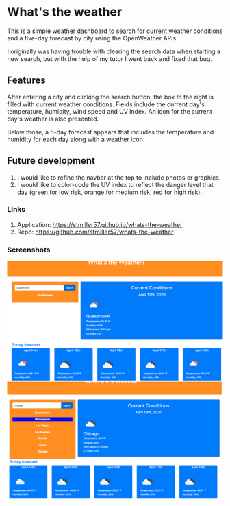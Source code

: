 # What's the weather

This is a simple weather dashboard to search for current weather conditions and a five-day forecast by city using the OpenWeather APIs.

I originally was having trouble with clearing the search data when starting a new search, but with the help of my tutor I went back and fixed that bug. 

## Features
After entering a city and clicking the search button, the box to the right is filled with current weather conditions. Fields include the current day's temperature, humidity, wind speed and UV index. An icon for the current day's weather is also presented.

Below those, a 5-day forecast appears that includes the temperature and humidity for each day along with a weather icon.

## Future development
1. I would like to refine the navbar at the top to include photos or graphics.
2. I would like to color-code the UV index to reflect the danger level that day (green for low risk, orange for medium risk, red for high risk).

### Links
1. Application: https://stmiller57.github.io/whats-the-weather
2. Repo: https://github.com/stmiller57/whats-the-weather


### Screenshots
![ScreenShot](https://raw.githubusercontent.com/stmiller57/whats-the-weather/master/assets/One%20City.png)
![ScreenShot](https://raw.githubusercontent.com/stmiller57/whats-the-weather/master/assets/Multiple%20cities.png)
